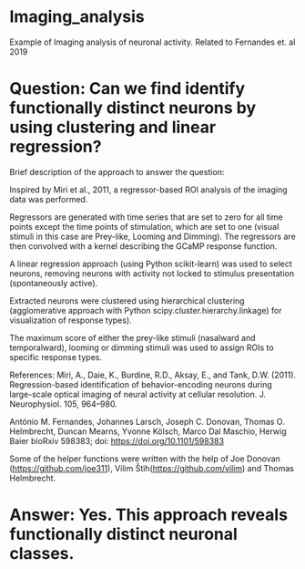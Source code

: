 # Imaging_analysis

Example of Imaging analysis of neuronal activity.
Related to Fernandes et. al 2019

# Question: Can we find identify functionally distinct neurons by using clustering and linear regression?

Brief description of the approach to answer the question:

Inspired by Miri et al., 2011, a regressor-based ROI analysis of the imaging data was performed.

Regressors are generated with time series that are set to zero for all time points except the time points of stimulation, which are set to one (visual stimuli in this case are Prey-like, Looming and Dimming). 
The regressors are then convolved with a kernel describing the GCaMP response function.

A linear regression approach (using Python scikit-learn) was used to select neurons, removing neurons with activity not locked to stimulus presentation (spontaneously active).

Extracted neurons were clustered using hierarchical clustering (agglomerative approach with Python scipy.cluster.hierarchy.linkage) for visualization of response types).

The maximum score of either the prey-like stimuli (nasalward and temporalward), looming or dimming stimuli was used to assign ROIs to specific response types.

References:
Miri, A., Daie, K., Burdine, R.D., Aksay, E., and Tank, D.W. (2011). Regression-based identification of behavior-encoding neurons during large-scale optical imaging of neural activity at cellular resolution. J. Neurophysiol. 105, 964–980.

António M. Fernandes, Johannes Larsch, Joseph C. Donovan, Thomas O. Helmbrecht, Duncan Mearns, Yvonne Kölsch, Marco Dal Maschio, Herwig Baier
bioRxiv 598383; doi: https://doi.org/10.1101/598383

Some of the helper functions were written with the help of Joe Donovan (https://github.com/joe311), Vilim Štih(https://github.com/vilim) and Thomas Helmbrecht.

# Answer: Yes. This approach reveals functionally distinct neuronal classes.
